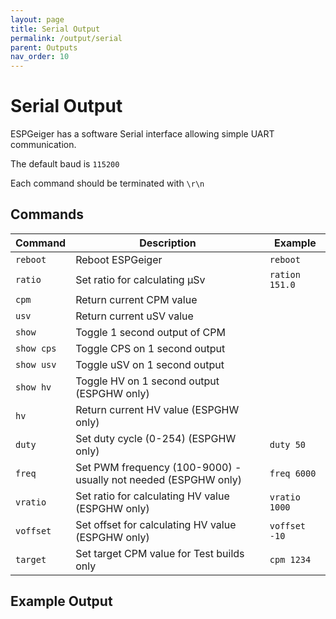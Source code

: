 ```yaml
---
layout: page
title: Serial Output
permalink: /output/serial
parent: Outputs
nav_order: 10
---
```


# Serial Output

ESPGeiger has a software Serial interface allowing simple UART communication.

The default baud is `115200`

Each command should be terminated with `\r\n`

## Commands

| Command | Description | Example |
|---|---|---|
| `reboot` | Reboot ESPGeiger | `reboot` |
| `ratio` | Set ratio for calculating μSv | `ration 151.0` |
| `cpm` | Return current CPM value  |  |
| `usv` | Return current uSV value |  |
| `show` | Toggle 1 second output of CPM |  |
| `show cps` | Toggle CPS on 1 second output |  |
| `show usv` | Toggle uSV on 1 second output |  |
| `show hv` | Toggle HV on 1 second output (ESPGHW only) |  |
| `hv` | Return current HV value (ESPGHW only) |  |
| `duty` | Set duty cycle (0-254) (ESPGHW only) | `duty 50` |
| `freq` | Set PWM frequency (100-9000) - usually not needed (ESPGHW only) | `freq 6000` |
| `vratio` | Set ratio for calculating HV value (ESPGHW only) | `vratio 1000` |
| `voffset` | Set offset for calculating HV value (ESPGHW only) | `voffset -10` |
| `target` | Set target CPM value for Test builds only | `cpm 1234` |

## Example Output
